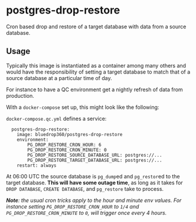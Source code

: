 # postgres-drop-restore

Cron based drop and restore of a target database with data from a source database.

## Usage

Typically this image is instantiated as a container among many others and would have the responsibility of setting a target database to match that of a source database at a particular time of day.

For instance to have a QC environment get a nightly refresh of data from production.

With a `docker-compose` set up, this might look like the following:

`docker-compose.qc.yml` defines a service:

```
  postgres-drop-restore:
    image: bluedrop360/postgres-drop-restore
    environment:
        PG_DROP_RESTORE_CRON_HOUR: 6
        PG_DROP_RESTORE_CRON_MINUTE: 0
        PG_DROP_RESTORE_SOURCE_DATABASE_URL: postgres://...
        PG_DROP_RESTORE_TARGET_DATABASE_URL: postgres://...
    restart: always
```

At 06:00 UTC the source database is `pg_dump`ed and `pg_restor`ed to the target database. **This will have some outage time**, as long as it takes for `DROP DATABASE`, `CREATE DATABASE`, and `pg_restore` take to process.

***Note**: the usual cron tricks apply to the hour and minute env values. For instance setting `PG_DROP_RESTORE_CRON_HOUR` to `1/4` and `PG_DROP_RESTORE_CRON_MINUTE` to `0`, will trigger once every 4 hours.*

